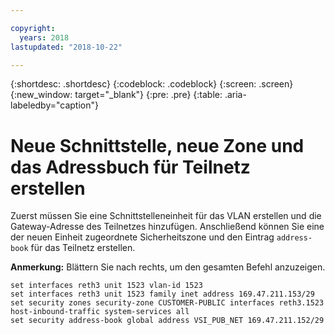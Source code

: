 ```yaml
---

copyright:
  years: 2018
lastupdated: "2018-10-22"

---
```


{:shortdesc: .shortdesc}
{:codeblock: .codeblock}
{:screen: .screen}
{:new_window: target="_blank"}
{:pre: .pre}
{:table: .aria-labeledby="caption"}

# Neue Schnittstelle, neue Zone und das Adressbuch für Teilnetz erstellen
Zuerst müssen Sie eine Schnittstelleneinheit für das VLAN erstellen und die Gateway-Adresse des Teilnetzes hinzufügen. Anschließend können Sie eine der neuen Einheit zugeordnete Sicherheitszone und den Eintrag `address-book` für das Teilnetz erstellen.  

**Anmerkung:** Blättern Sie nach rechts, um den gesamten Befehl anzuzeigen.

```
set interfaces reth3 unit 1523 vlan-id 1523
set interfaces reth3 unit 1523 family inet address 169.47.211.153/29
set security zones security-zone CUSTOMER-PUBLIC interfaces reth3.1523 host-inbound-traffic system-services all
set security address-book global address VSI_PUB_NET 169.47.211.152/29
```
